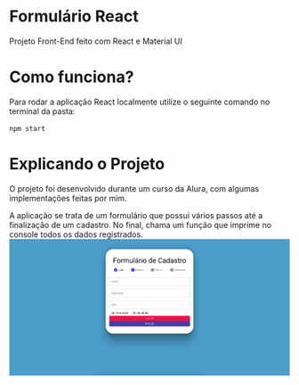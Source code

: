 # Formulário React

Projeto Front-End feito com React e Material UI

# Como funciona?

Para rodar a aplicação React localmente utilize o seguinte comando no terminal da pasta:
```
npm start
```

# Explicando o Projeto

O projeto foi desenvolvido durante um curso da Alura, com algumas implementações feitas por mim.

A aplicação se trata de um formulário que possui vários passos até a finalização de um cadastro. No final, chama um função que imprime no console todos os dados registrados.
![Imagem-aplicacao](/img-app.png)